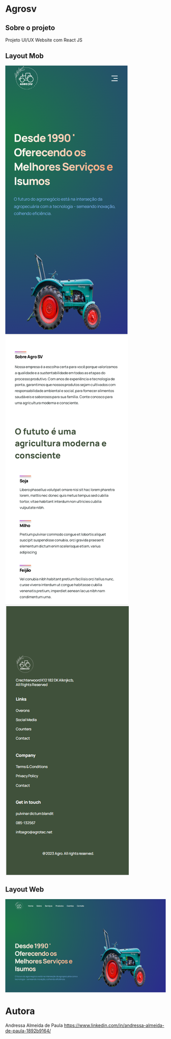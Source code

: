 # Agrosv

## Sobre o projeto

Projeto UI/UX Website com React JS

## Layout Mob
![MOB](https://github.com/andressa15alm/Agrosv/blob/main/img/mob1.png) 
![MOB](https://github.com/andressa15alm/Agrosv/blob/main/img/mob2.png) 
![MOB](https://github.com/andressa15alm/Agrosv/blob/main/img/mob3.png)

## Layout Web
![WEB](https://github.com/andressa15alm/Agrosv/blob/main/img/web.png) 

# Autora
Andressa Almeida de Paula
https://www.linkedin.com/in/andressa-almeida-de-paula-1892b9164/
